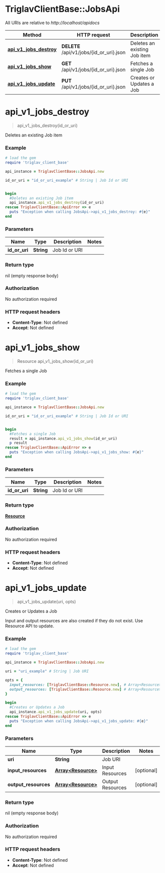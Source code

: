 # TriglavClientBase::JobsApi

All URIs are relative to *http://localhost/apidocs*

Method | HTTP request | Description
------------- | ------------- | -------------
[**api_v1_jobs_destroy**](JobsApi.md#api_v1_jobs_destroy) | **DELETE** /api/v1/jobs/{id_or_uri}.json | Deletes an existing Job item
[**api_v1_jobs_show**](JobsApi.md#api_v1_jobs_show) | **GET** /api/v1/jobs/{id_or_uri}.json | Fetches a single Job
[**api_v1_jobs_update**](JobsApi.md#api_v1_jobs_update) | **PUT** /api/v1/jobs/{id_or_uri}.json | Creates or Updates a Job


# **api_v1_jobs_destroy**
> api_v1_jobs_destroy(id_or_uri)

Deletes an existing Job item

### Example
```ruby
# load the gem
require 'triglav_client_base'

api_instance = TriglavClientBase::JobsApi.new

id_or_uri = "id_or_uri_example" # String | Job Id or URI


begin
  #Deletes an existing Job item
  api_instance.api_v1_jobs_destroy(id_or_uri)
rescue TriglavClientBase::ApiError => e
  puts "Exception when calling JobsApi->api_v1_jobs_destroy: #{e}"
end
```

### Parameters

Name | Type | Description  | Notes
------------- | ------------- | ------------- | -------------
 **id_or_uri** | **String**| Job Id or URI | 

### Return type

nil (empty response body)

### Authorization

No authorization required

### HTTP request headers

 - **Content-Type**: Not defined
 - **Accept**: Not defined



# **api_v1_jobs_show**
> Resource api_v1_jobs_show(id_or_uri)

Fetches a single Job

### Example
```ruby
# load the gem
require 'triglav_client_base'

api_instance = TriglavClientBase::JobsApi.new

id_or_uri = "id_or_uri_example" # String | Job Id or URI


begin
  #Fetches a single Job
  result = api_instance.api_v1_jobs_show(id_or_uri)
  p result
rescue TriglavClientBase::ApiError => e
  puts "Exception when calling JobsApi->api_v1_jobs_show: #{e}"
end
```

### Parameters

Name | Type | Description  | Notes
------------- | ------------- | ------------- | -------------
 **id_or_uri** | **String**| Job Id or URI | 

### Return type

[**Resource**](Resource.md)

### Authorization

No authorization required

### HTTP request headers

 - **Content-Type**: Not defined
 - **Accept**: Not defined



# **api_v1_jobs_update**
> api_v1_jobs_update(uri, opts)

Creates or Updates a Job

Input and output resources are also created if they do not exist. Use Resource API to update.

### Example
```ruby
# load the gem
require 'triglav_client_base'

api_instance = TriglavClientBase::JobsApi.new

uri = "uri_example" # String | Job URI

opts = { 
  input_resources: [TriglavClientBase::Resource.new], # Array<Resource> | Input Resources
  output_resources: [TriglavClientBase::Resource.new] # Array<Resource> | Output Resources
}

begin
  #Creates or Updates a Job
  api_instance.api_v1_jobs_update(uri, opts)
rescue TriglavClientBase::ApiError => e
  puts "Exception when calling JobsApi->api_v1_jobs_update: #{e}"
end
```

### Parameters

Name | Type | Description  | Notes
------------- | ------------- | ------------- | -------------
 **uri** | **String**| Job URI | 
 **input_resources** | [**Array&lt;Resource&gt;**](Resource.md)| Input Resources | [optional] 
 **output_resources** | [**Array&lt;Resource&gt;**](Resource.md)| Output Resources | [optional] 

### Return type

nil (empty response body)

### Authorization

No authorization required

### HTTP request headers

 - **Content-Type**: Not defined
 - **Accept**: Not defined



